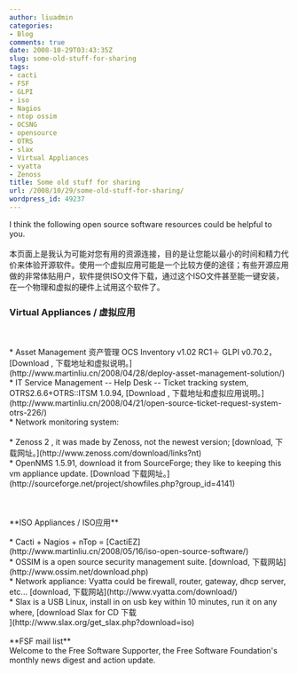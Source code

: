 ```yaml
---
author: liuadmin
categories:
- Blog
comments: true
date: 2008-10-29T03:43:35Z
slug: some-old-stuff-for-sharing
tags:
- cacti
- FSF
- GLPI
- iso
- Nagios
- ntop ossim
- OCSNG
- opensource
- OTRS
- slax
- Virtual Appliances
- vyatta
- Zenoss
title: Some old stuff for sharing
url: /2008/10/29/some-old-stuff-for-sharing/
wordpress_id: 49237
---
```


I think the following open source software resources could be helpful to you.<br /><br />本页面上是我认为可能对您有用的资源连接，目的是让您能以最小的时间和精力代价来体验开源软件。使用一个虚拟应用可能是一个比较方便的途径；有些开源应用做的非常体贴用户，软件提供ISO文件下载，通过这个ISO文件甚至能一键安装，在一个物理和虚拟的硬件上试用这个软件了。<br />

### Virtual Appliances / 虚拟应用

<br />

<br />	
  * Asset Management 资产管理 OCS Inventory v1.02 RC1＋ GLPI v0.70.2，[Download , 下载地址和虚拟说明。](http://www.martinliu.cn/2008/04/28/deploy-asset-management-solution/)
<br />	
  * IT Service Management -- Help Desk -- Ticket tracking system, OTRS2.6.6+OTRS::ITSM 1.0.94, [Download , 下载地址和虚拟应用说明。](http://www.martinliu.cn/2008/04/21/open-source-ticket-request-system-otrs-226/)
<br />	
  * Network monitoring system:<br /><br />	
    * Zenoss 2 , it was made by Zenoss, not the newest version; [download, 下载网址。](http://www.zenoss.com/download/links?nt)
<br />	
    * OpenNMS 1.5.91, download it from SourceForge; they like to keeping this vm appliance  update.  [Download  下载网址。](http://sourceforge.net/project/showfiles.php?group_id=4141)
<br /><br />
<br /><br />**ISO Appliances / ISO应用**<br />

<br />	
  * Cacti + Nagios + nTop = [CactiEZ](http://www.martinliu.cn/2008/05/16/iso-open-source-software/)
<br />	
  * OSSIM is a open source security management suite.  [download, 下载网站](http://www.ossim.net/download.php)
<br />	
  * Network appliance: Vyatta could be firewall, router, gateway, dhcp server, etc... [download, 下载网站](http://www.vyatta.com/download/)
<br />	
  * Slax is a USB Linux, install in on usb key within 10 minutes, run it on any where,  [download Slax for CD 下载<br />](http://www.slax.org/get_slax.php?download=iso)
<br /><br />**FSF mail list**<br />Welcome to the Free Software Supporter, the Free Software Foundation's<br />monthly news digest and action update.
